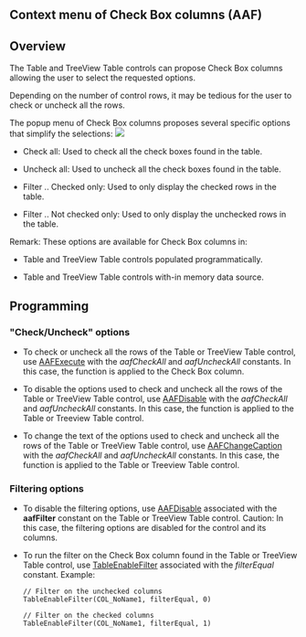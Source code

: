 
## Context menu of Check Box columns (AAF)
			

<a name="NOTE1"></a>
<a name="NOTE1_1"></a>


## Overview
<a name="overview_ELTTEXTE000106"></a>
The Table and TreeView Table controls can propose Check Box columns allowing the user to select the requested options. 

Depending on the number of control rows, it may be tedious for the user to check or uncheck all the rows. 

The popup menu of Check Box columns proposes several specific options that simplify the selections: ![](https://doc.pcsoft.fr/en-US/images/image.awp?langid=3&name=FAA_Colonne_Interrupteur%20-%20HC%20N%B0002.gif)


- Check all: Used to check all the check boxes found in the table. 

- Uncheck all: Used to uncheck all the check boxes found in the table. 

- Filter .. Checked only: Used to only display the checked rows in the table. 

- Filter .. Not checked only: Used to only display the unchecked rows in the table. 




Remark: These options are available for Check Box columns in: 

- Table and TreeView Table controls populated programmatically. 

- Table and TreeView Table controls with-in memory data source. 




<a name="NOTE2"></a>
<a name="NOTE2_1"></a>


## Programming
<a name="programming_ELTTEXTE000130"></a>


### "Check/Uncheck" options
<a name="checkuncheck_options_ELTPARAGRAPHE000031"></a>

- To check or uncheck all the rows of the Table or TreeView Table control, use [AAFExecute](../WDLang1/1000022099.md) with the *aafCheckAll* and *aafUncheckAll* constants. In this case, the function is applied to the Check Box column. 

- To disable the options used to check and uncheck all the rows of the Table or TreeView Table control, use [AAFDisable](../WDLang1/1000022018.md) with the *aafCheckAll* and *aafUncheckAll* constants. In this case, the function is applied to the Table or Treeview Table control. 

- To change the text of the options used to check and uncheck all the rows of the Table or TreeView Table control, use [AAFChangeCaption](../WDLang1/1000022100.md) with the *aafCheckAll* and *aafUncheckAll* constants. In this case, the function is applied to the Table or Treeview Table control. 





### Filtering options
<a name="filtering_options_ELTPARAGRAPHE000047"></a>

- To disable the filtering options, use [AAFDisable](../WDLang1/1000022018.md) associated with the **aafFilter** constant on the Table or TreeView Table control. Caution: In this case, the filtering options are disabled for the control and its columns. 

- To run the filter on the Check Box column found in the Table or TreeView Table control, use [TableEnableFilter](../WDLang1/1000017149.md) associated with the *filterEqual* constant. Example: 
	
	```wl
	// Filter on the unchecked columns
	TableEnableFilter(COL_NoName1, filterEqual, 0)
	```

	```wl
	// Filter on the checked columns
	TableEnableFilter(COL_NoName1, filterEqual, 1)
	```






